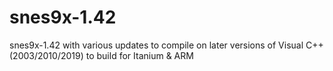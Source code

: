 # snes9x-1.42
snes9x-1.42 with various updates to compile on later versions of Visual C++ (2003/2010/2019) to build for Itanium &amp; ARM
